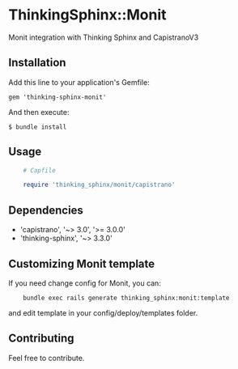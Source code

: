 # ThinkingSphinx::Monit

Monit integration with Thinking Sphinx and CapistranoV3

## Installation

Add this line to your application's Gemfile:

    gem 'thinking-sphinx-monit'

And then execute:

    $ bundle install

## Usage
```ruby
    # Capfile

    require 'thinking_sphinx/monit/capistrano'
```

## Dependencies
- 'capistrano', '~> 3.0', '>= 3.0.0'
- 'thinking-sphinx', '~> 3.3.0'

## Customizing Monit template

If you need change config for Monit, you can:

```
    bundle exec rails generate thinking_sphinx:monit:template

```
and edit template in your config/deploy/templates folder.

## Contributing
Feel free to contribute.